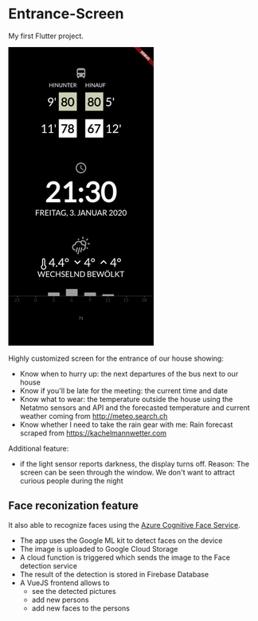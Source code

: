 # Entrance-Screen

My first Flutter project.

![screenshot](docs/screenshot.png)

Highly customized screen for the entrance of our house showing:

- Know when to hurry up: the next departures of the bus next to our house
- Know if you'll be late for the meeting: the current time and date
- Know what to wear: the temperature outside the house using the Netatmo sensors and API and the
  forecasted temperature and current weather coming from http://meteo.search.ch
- Know whether I need to take the rain gear with me: Rain forecast scraped from
  https://kachelmannwetter.com

Additional feature:
- if the light sensor reports darkness, the display turns off. Reason: The screen can be seen
  through the window. We don't want to attract curious people during the night

## Face reconization feature

It also able to recognize faces using the [Azure Cognitive Face Service](https://azure.microsoft.com/en-us/services/cognitive-services/face/).

- The app uses the Google ML kit to detect faces on the device
- The image is uploaded to Google Cloud Storage
- A cloud function is triggered which sends the image to the Face detection service
- The result of the detection is stored in Firebase Database
- A VueJS frontend allows to 
  - see the detected pictures
  - add new persons
  - add new faces to the persons